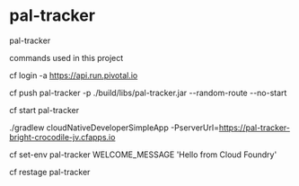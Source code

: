 # pal-tracker
pal-tracker


commands used in this project

cf login -a https://api.run.pivotal.io

cf push pal-tracker -p ./build/libs/pal-tracker.jar --random-route --no-start

cf start pal-tracker

./gradlew cloudNativeDeveloperSimpleApp -PserverUrl=https://pal-tracker-bright-crocodile-jv.cfapps.io


cf set-env pal-tracker WELCOME_MESSAGE 'Hello from Cloud Foundry'

cf restage pal-tracker